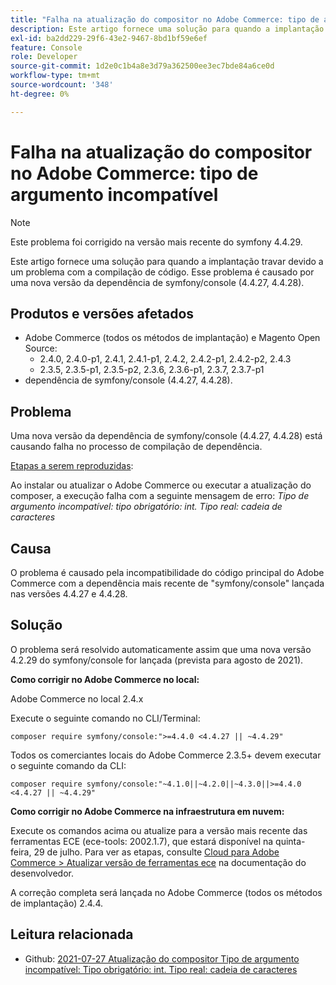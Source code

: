 ```yaml
---
title: "Falha na atualização do compositor no Adobe Commerce: tipo de argumento incompatível"
description: Este artigo fornece uma solução para quando a implantação travar devido a um problema com a compilação de código. Esse problema é causado por uma nova versão da dependência de symfony/console (4.4.27, 4.4.28).
exl-id: ba2dd229-29f6-43e2-9467-8bd1bf59e6ef
feature: Console
role: Developer
source-git-commit: 1d2e0c1b4a8e3d79a362500ee3ec7bde84a6ce0d
workflow-type: tm+mt
source-wordcount: '348'
ht-degree: 0%

---
```


# Falha na atualização do compositor no Adobe Commerce: tipo de argumento incompatível

>[!NOTE]
>
>Este problema foi corrigido na versão mais recente do symfony 4.4.29.

Este artigo fornece uma solução para quando a implantação travar devido a um problema com a compilação de código. Esse problema é causado por uma nova versão da dependência de symfony/console (4.4.27, 4.4.28).

## Produtos e versões afetados

* Adobe Commerce (todos os métodos de implantação) e Magento Open Source:
   * 2.4.0, 2.4.0-p1, 2.4.1, 2.4.1-p1, 2.4.2, 2.4.2-p1, 2.4.2-p2, 2.4.3
   * 2.3.5, 2.3.5-p1, 2.3.5-p2, 2.3.6, 2.3.6-p1, 2.3.7, 2.3.7-p1
* dependência de symfony/console (4.4.27, 4.4.28).

## Problema

Uma nova versão da dependência de symfony/console (4.4.27, 4.4.28) está causando falha no processo de compilação de dependência.

<u>Etapas a serem reproduzidas</u>:

Ao instalar ou atualizar o Adobe Commerce ou executar a atualização do composer, a execução falha com a seguinte mensagem de erro:
*Tipo de argumento incompatível: tipo obrigatório: int. Tipo real: cadeia de caracteres*

## Causa

O problema é causado pela incompatibilidade do código principal do Adobe Commerce com a dependência mais recente de &quot;symfony/console&quot; lançada nas versões 4.4.27 e 4.4.28.

## Solução

O problema será resolvido automaticamente assim que uma nova versão 4.2.29 do symfony/console for lançada (prevista para agosto de 2021).

**Como corrigir no Adobe Commerce no local:**

Adobe Commerce no local 2.4.x

Execute o seguinte comando no CLI/Terminal:

``composer require symfony/console:">=4.4.0 <4.4.27 || ~4.4.29"``

Todos os comerciantes locais do Adobe Commerce 2.3.5+ devem executar o seguinte comando da CLI:

``composer require symfony/console:"~4.1.0||~4.2.0||~4.3.0||>=4.4.0 <4.4.27 || ~4.4.29"``

**Como corrigir no Adobe Commerce na infraestrutura em nuvem:**

Execute os comandos acima ou atualize para a versão mais recente das ferramentas ECE (ece-tools: 2002.1.7), que estará disponível na quinta-feira, 29 de julho. Para ver as etapas, consulte [Cloud para Adobe Commerce > Atualizar versão de ferramentas ece](https://devdocs.magento.com/cloud/project/ece-tools-update.html) na documentação do desenvolvedor.

A correção completa será lançada no Adobe Commerce (todos os métodos de implantação) 2.4.4.

## Leitura relacionada

* Github: [2021-07-27 Atualização do compositor Tipo de argumento incompatível: Tipo obrigatório: int. Tipo real: cadeia de caracteres](https://github.com/magento/magento2/issues/33595)
